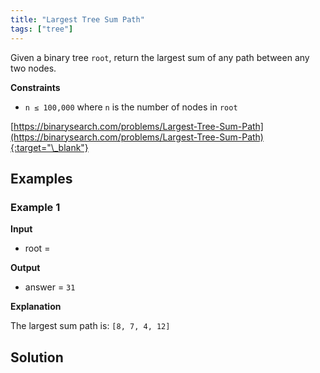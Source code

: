 ```yaml
---
title: "Largest Tree Sum Path"
tags: ["tree"]
---
```


Given a binary tree `root`, return the largest sum of any path between any two nodes.

**Constraints**

- `n ≤ 100,000` where `n` is the number of nodes in `root`

[https://binarysearch.com/problems/Largest-Tree-Sum-Path](https://binarysearch.com/problems/Largest-Tree-Sum-Path){:target="\_blank"}

<script src="/assets/js/viz/viz.js"></script>
<script src="/assets/js/viz/lite.render.js"></script>

## Examples

### Example 1

**Input**

- root =

<div id="example1Root" style="text-align: center"></div>
<script>
  var viz = new Viz();
  
  viz.renderSVGElement("digraph example1Root { 0 [label = -6]; C0 [style = invis, width = 0, label = \"\"]; 1 [label = 5]; C1 [style = invis, width = 0, label = \"\"]; 2 [label = 4]; C2 [style = invis, width = 0, label = \"\"]; 3 [label = 7]; C3 [style = invis, width = 0, label = \"\"]; 4 [label = 12]; C4 [style = invis, width = 0, label = \"\"]; 5 [label = 4]; C5 [style = invis, width = 0, label = \"\"]; 6 [label = 8]; C6 [style = invis, width = 0, label = \"\"]; 7 [label = 2]; C7 [style = invis, width = 0, label = \"\"]; 0 -> 1; 0 -> C0 [style = invis]; 0 -> 2; {rank = same; 1 -> C0 -> 2 [style = invis]}; 1 -> L1 [style = invis]; 1 -> C1 [style = invis]; 1 -> R1 [style = invis]; {rank = same; L1 -> C1 -> R1 [style = invis]}; L1 [style = invis, width = 0, label = \"\"]; R1 [style = invis, width = 0, label = \"\"]; 2 -> 3; 2 -> C2 [style = invis]; 2 -> 4; {rank = same; 3 -> C2 -> 4 [style = invis]}; 3 -> 5; 3 -> C3 [style = invis]; 3 -> 6; {rank = same; 5 -> C3 -> 6 [style = invis]}; 4 -> L4 [style = invis]; 4 -> C4 [style = invis]; 4 -> R4 [style = invis]; {rank = same; L4 -> C4 -> R4 [style = invis]}; L4 [style = invis, width = 0, label = \"\"]; R4 [style = invis, width = 0, label = \"\"]; 5 -> 7; 5 -> C5 [style = invis]; 5 -> R5 [style = invis]; {rank = same; 7 -> C5 -> R5 [style = invis]}; R5 [style = invis, width = 0, label = \"\"]; 6 -> L6 [style = invis]; 6 -> C6 [style = invis]; 6 -> R6 [style = invis]; {rank = same; L6 -> C6 -> R6 [style = invis]}; L6 [style = invis, width = 0, label = \"\"]; R6 [style = invis, width = 0, label = \"\"]; 7 -> L7 [style = invis]; 7 -> C7 [style = invis]; 7 -> R7 [style = invis]; {rank = same; L7 -> C7 -> R7 [style = invis]}; L7 [style = invis, width = 0, label = \"\"]; R7 [style = invis, width = 0, label = \"\"] }")
  .then(function(element) {
    document.getElementById("example1Root").appendChild(element);
  })
  .catch(error => {
    viz = new Viz();
    console.error(error);
  });
</script>

**Output**

- answer = `31`

**Explanation**

The largest sum path is: `[8, 7, 4, 12]`

## Solution

<script src="https://gist.github.com/yaeba/16da7be5123724fcf6eccc25581cef5a.js?file=Largest-Tree-Sum-Path.cpp"></script>
